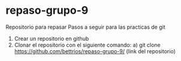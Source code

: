 # repaso-grupo-9
Repositorio para repasar
Pasos a seguir para las practicas de git
1) Crear un repositorio en github
2) Clonar el repositorio con el siguiente comando:
   a) git clone https://github.com/bettrios/repaso-grupo-9/ (link del repositorio)
